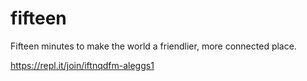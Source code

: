 # fifteen
Fifteen minutes to make the world a friendlier, more connected place.

https://repl.it/join/iftnqdfm-aleggs1
